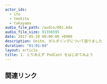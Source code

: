 ```yaml
---
actor_ids:
  - ito
  - tmokita
  - takayama
audio_file_path: /audio/001.m4a
audio_file_size: 91356595
date: 2017-05-28 00:00:00 +0900
description: Unite, ボルダリングについて語りました
duration: "01:01:04"
layout: article
title: 1. とりあえず PodCast をはじめてみよう
---
```


## 関連リンク

